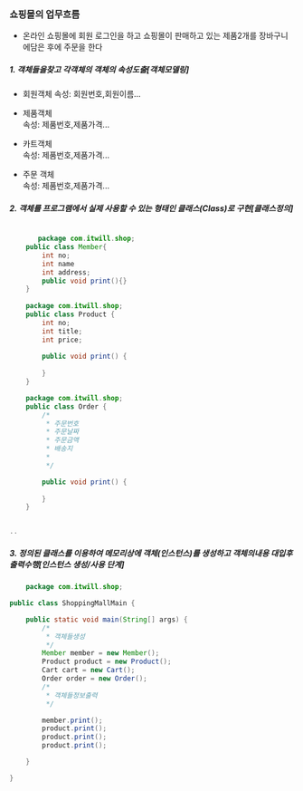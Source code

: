 ### 쇼핑몰의 업무흐름

- 온라인 쇼핑몰에 회원 로그인을 하고 쇼핑몰이 판매하고 있는 제품2개를 장바구니에담은 후에 주문을 한다


##### 1. 객체들을찾고 각객체의 객체의 속성도출[객체모델링]
	
- 회원객체 
    속성: 회원번호,회원이름...

- 제품객체   
    속성:  제품번호,제품가격...

-  카트객체   
    속성:  제품번호,제품가격...	    

 -  주문 객체   
    속성:  제품번호,제품가격...	    


##### 2. 객체를 프로그램에서 실제 사용할 수 있는 형태인 클래스(Class)로 구현[클래스정의]
```java

       package com.itwill.shop;
	public class Member{
		int no;
		int name
		int address;
		public void print(){}
	}
  
	package com.itwill.shop;
	public class Product {
		int no;
		int title;
		int price;
	
		public void print() {
	
		}
	}

   	package com.itwill.shop;
	public class Order {
		/*
		 * 주문번호
		 * 주문날짜
		 * 주문금액
		 * 배송지
		 * 
		 */

		public void print() {
	
		}
	}


..

```
##### 3. 정의된 클래스를 이용하여 메모리상에 객체(인스턴스)를 생성하고 객체의내용 대입후 출력수행[인스턴스 생성/사용 단계]
```java
	package com.itwill.shop;

public class ShoppingMallMain {

	public static void main(String[] args) {
		/*
		 * 객체들생성
		 */
		Member member = new Member();
		Product product = new Product();
		Cart cart = new Cart();
		Order order = new Order();
		/*
		 * 객체들정보출력
		 */

		member.print();
		product.print();
		product.print();
		product.print();

	}

}

```


